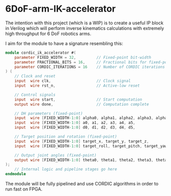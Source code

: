 # 6DoF-arm-IK-accelerator

The intention with this project (which is a WIP) is to create a useful IP block in Verilog which will perform inverse kinematics calculations with extremely high throughput for 6 DoF robotics arms.

I aim for the module to have a signature resembling this:
```verilog
module cordic_ik_accelerator #(
    parameter FIXED_WIDTH = 32,         // Fixed-point bit-width
    parameter FRACTIONAL_BITS = 16,     // Fractional bits for fixed-point
    parameter CORDIC_ITERATIONS = 16    // Number of CORDIC iterations
) (
    // Clock and reset
    input  wire clk,                    // Clock signal
    input  wire rst_n,                  // Active-low reset

    // Control signals
    input  wire start,                  // Start computation
    output wire done,                   // Computation complete

    // DH parameters (fixed-point)
    input  wire [FIXED_WIDTH-1:0] alpha0, alpha1, alpha2, alpha3, alpha4, alpha5, // Link twists
    input  wire [FIXED_WIDTH-1:0] a0, a1, a2, a3, a4, a5,                         // Link lengths
    input  wire [FIXED_WIDTH-1:0] d0, d1, d2, d3, d4, d5,                         // Link offsets

    // Target position and rotation (fixed-point)
    input  wire [FIXED_WIDTH-1:0] target_x, target_y, target_z,                   // Target position
    input  wire [FIXED_WIDTH-1:0] target_roll, target_pitch, target_yaw,          // Target rotation

    // Output joint angles (fixed-point)
    output wire [FIXED_WIDTH-1:0] theta0, theta1, theta2, theta3, theta4, theta5  // Joint angles
);
    // Internal logic and pipeline stages go here
endmodule
```

The module will be fully pipelined and use CORDIC algorithms in order to run fast on FPGA.
